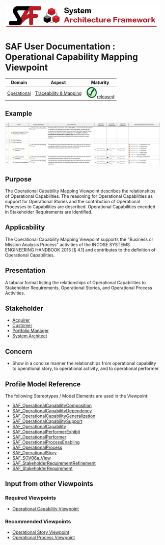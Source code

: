 ![System Architecture Framework](../diagrams/Banner_SAF.png)
# SAF User Documentation : Operational Capability Mapping Viewpoint
|**Domain**|**Aspect**|**Maturity**|
| --- | --- | --- |
|[Operational](../domains.md#Domain-Operational)|[Traceability & Mapping](../aspects.md#Aspect-Traceability-&-Mapping)|![Released](../diagrams/Symbol_confirmed.png )[released](../using-saf/maturity.md#released)|
## Example
![Operational-Capability-Mapping-Viewpoint-primary-example.svg](../diagrams/vp-examples/Operational-Capability-Mapping-Viewpoint-primary-example.svg)
## Purpose
The Operational Capability Mapping Viewpoint describes the relationships of Operational Capabilities. The reasoning for Operational Capabilities as support for Operational Stories and the contribution of Operational Processes to Capabilities are described. Operational Capabilities encoded in Stakeholder Requirements are identified.
## Applicability
The Operational Capability Mapping Viewpoint supports the "Business or Mission Analysis Process" activities of the INCOSE SYSTEMS ENGINEERING HANDBOOK 2015 [§ 4.1] and contributes to the definition of Operational Capabilities.
## Presentation
A tabular format listing the relationships of Operational Capabilities to Stakeholder Requirements, Operational Stories, and Operational Process Activities.

## Stakeholder
* [Acquirer](../stakeholders.md#Acquirer)
* [Customer](../stakeholders.md#Customer)
* [Portfolio Manager](../stakeholders.md#Portfolio-Manager)
* [System Architect](../stakeholders.md#System-Architect)
## Concern
* Show in a concise manner the relationships from operational capability to operational story, to operational activity, and to operational performer.
## Profile Model Reference
The following Stereotypes / Model Elements are used in the Viewpoint:
* [SAF_OperationalCapabilityComposition](../stereotypes.md#SAF_OperationalCapabilityComposition)
* [SAF_OperationalCapabilityDependency](../stereotypes.md#SAF_OperationalCapabilityDependency)
* [SAF_OperationalCapabilityGeneralization](../stereotypes.md#SAF_OperationalCapabilityGeneralization)
* [SAF_OperationalCapabilitySupport](../stereotypes.md#SAF_OperationalCapabilitySupport)
* [SAF_OperationalCapability](../stereotypes.md#SAF_OperationalCapability)
* [SAF_OperationalPerformerExhibit](../stereotypes.md#SAF_OperationalPerformerExhibit)
* [SAF_OperationalPerformer](../stereotypes.md#SAF_OperationalPerformer)
* [SAF_OperationalProcessEnabling](../stereotypes.md#SAF_OperationalProcessEnabling)
* [SAF_OperationalProcess](../stereotypes.md#SAF_OperationalProcess)
* [SAF_OperationalStory](../stereotypes.md#SAF_OperationalStory)
* [SAF_SOV08a_View](../stereotypes.md#SAF_SOV08a_View)
* [SAF_StakeholderRequirementRefinement](../stereotypes.md#SAF_StakeholderRequirementRefinement)
* [SAF_StakeholderRequirement](../stereotypes.md#SAF_StakeholderRequirement)
## Input from other Viewpoints
### Required Viewpoints
* [Operational Capability Viewpoint](Operational-Capability-Viewpoint.md)
### Recommended Viewpoints
* [Operational Story Viewpoint](Operational-Story-Viewpoint.md)
* [Operational Process Viewpoint](Operational-Process-Viewpoint.md)
